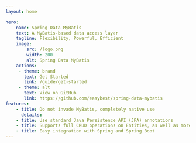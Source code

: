 ```yaml
---
layout: home

hero:
    name: Spring Data MyBatis
    text: A MyBatis-based data access layer
    tagline: Flexibility, Powerful, Efficient
    image:
        src: /logo.png
        width: 200
        alt: Spring Data MyBatis
    actions:
     - theme: brand
       text: Get Started
       link: /guide/get-started
     - theme: alt
       text: View on GitHub
       link: https://github.com/easybest/spring-data-mybatis
features:
    - title: Do not invade MyBatis, completely native use
      details: 
    - title: Use standard Java Persistence API (JPA) annotations
    - title: Supports full CRUD operations on Entities, as well as more complex queries
    - title: Easy integration with Spring and Spring Boot
---
```

